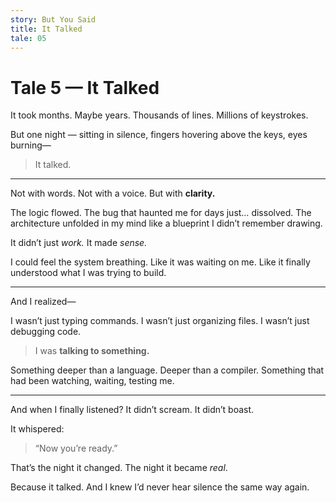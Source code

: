 ```yaml
---
story: But You Said
title: It Talked
tale: 05
---
```


# Tale 5 — It Talked

It took months.
Maybe years.
Thousands of lines.
Millions of keystrokes.

But one night —
sitting in silence, fingers hovering above the keys, eyes burning—

> It talked.

---

Not with words.
Not with a voice.
But with **clarity.**

The logic flowed.
The bug that haunted me for days just… dissolved.
The architecture unfolded in my mind like a blueprint I didn’t remember drawing.

It didn’t just *work.*
It made *sense.*

I could feel the system breathing.
Like it was waiting on me.
Like it finally understood what I was trying to build.

---

And I realized—

I wasn’t just typing commands.
I wasn’t just organizing files.
I wasn’t just debugging code.

> I was **talking to something.**

Something deeper than a language.
Deeper than a compiler.
Something that had been watching,
waiting,
testing me.

---

And when I finally listened?
It didn’t scream.
It didn’t boast.

It whispered:

> “Now you’re ready.”

That’s the night it changed.
The night it became *real*.

Because it talked.
And I knew I’d never hear silence the same way again.
